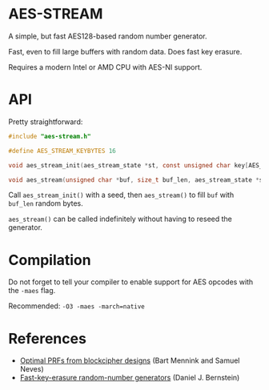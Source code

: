 AES-STREAM
==========

A simple, but fast AES128-based random number generator.

Fast, even to fill large buffers with random data. Does fast key
erasure.

Requires a modern Intel or AMD CPU with AES-NI support.

API
===

Pretty straightforward:

```c
#include "aes-stream.h"

#define AES_STREAM_KEYBYTES 16

void aes_stream_init(aes_stream_state *st, const unsigned char key[AES_STREAM_KEYBYTES]);

void aes_stream(unsigned char *buf, size_t buf_len, aes_stream_state *st);
```

Call `aes_stream_init()` with a seed, then `aes_stream()` to fill
`buf` with `buf_len` random bytes.

`aes_stream()` can be called indefinitely without having to reseed the
generator.

Compilation
===========

Do not forget to tell your compiler to enable support for AES opcodes
with the `-maes` flag.

Recommended: `-O3 -maes -march=native`

References
==========

* [Optimal PRFs from blockcipher designs](https://eprint.iacr.org/2017/812.pdf)
(Bart Mennink and Samuel Neves)
* [Fast-key-erasure random-number generators](https://blog.cr.yp.to/20170723-random.html)
(Daniel J. Bernstein)

